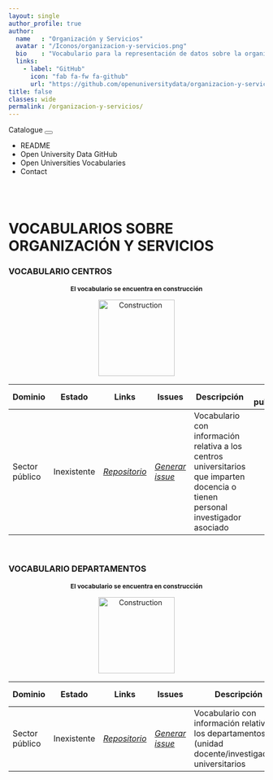 ```yaml
---
layout: single
author_profile: true 
author:
  name   : "Organización y Servicios"
  avatar : "/Iconos/organizacion-y-servicios.png"
  bio    : "Vocabulario para la representación de datos sobre la organización y los servicios universitarios."
  links:
    - label: "GitHub"
      icon: "fab fa-fw fa-github"
      url: "https://github.com/openuniversitydata/organizacion-y-servicios"
title: false
classes: wide
permalink: /organizacion-y-servicios/
---
```


<head>
	<style>	
	@media screen and (max-width: 760px) {
	td:nth-of-type(1):before { content: "Dominio"; }
	td:nth-of-type(2):before { content: "Estado"; }
	td:nth-of-type(3):before { content: "Links"; }	
	td:nth-of-type(4):before { content: "Issues"; }
	td:nth-of-type(5):before { content: "Descripción"; }	
	}
	</style>
  
<link rel="stylesheet" href="https://maxcdn.bootstrapcdn.com/bootstrap/4.5.2/css/bootstrap.min.css">
  <script src="https://ajax.googleapis.com/ajax/libs/jquery/3.5.1/jquery.min.js"></script>
  <script src="https://cdnjs.cloudflare.com/ajax/libs/popper.js/1.16.0/umd/popper.min.js"></script>
  <script src="https://maxcdn.bootstrapcdn.com/bootstrap/4.5.2/js/bootstrap.min.js"></script>
<link rel="stylesheet" href="https://maxcdn.bootstrapcdn.com/bootstrap/4.0.0/css/bootstrap.min.css" integrity="sha384-Gn5384xqQ1aoWXA+058RXPxPg6fy4IWvTNh0E263XmFcJlSAwiGgFAW/dAiS6JXm" crossorigin="anonymous">
	
<link href="/CatalogoOpenUniversityData/stylesheet.css" rel="stylesheet"/>
	  
 <div class="navMenu">   
    <nav class="navbar navbar-expand-lg navbar-light bg-light" style="border-radius: 5px;">
  <a class="navbar-brand" href="https://openuniversitydata.github.io/CatalogoOpenUniversityData/" style="text-decoration: none;">Catalogue</a>
  <button class="navbar-toggler" type="button" data-toggle="collapse" data-target="#navbarResponsive" aria-controls="navbarResponsive" aria-expanded="false" aria-label="Toggle navigation">
    <span class="navbar-toggler-icon"></span>
  </button>

  <div class="collapse navbar-collapse" id="navbarResponsive">
    <ul class="navbar-nav mr-auto">
      <li class="nav-item">
        <a class="nav-link" href="https://github.com/openuniversitydata/organizacion-y-servicios/blob/main/README.md" target="_blank" style="text-decoration: none;">README</a>
      </li>
      <li class="nav-item">
        <a class="nav-link" href="https://github.com/openuniversitydata/" target="_blank" style="text-decoration: none;">Open University Data GitHub</a>
      </li>
      <li class="nav-item">
        <a class="nav-link" href="https://openuniversitydata.github.io/UniversidadesAbiertas/" target="_blank" style="text-decoration: none;">Open Universities Vocabularies</a>
      </li>
      <li class="nav-item">
        <a class="nav-link" href="/CatalogoOpenUniversityData/contact/" style="text-decoration: none;">Contact</a>
      </li>
    </ul>
  </div>
</nav>
<br><br>
</div>
</head>

<div id="bodyid">
  <link href="stylesheet.css" rel="stylesheet"/>
  <h1> VOCABULARIOS SOBRE ORGANIZACIÓN Y SERVICIOS </h1>
</div>

<p>

</p>

<div id="bodyid">
  <link href="stylesheet.css" rel="stylesheet"/>
  <h3> VOCABULARIO CENTROS </h3>
</div>

<p>

</p>

<h2 float="right" align="center" style="font-size: 0.75rem;"> El vocabulario se encuentra en construcción </h2>
<p float="right" align="center">   
<img src="/CatalogoOpenUniversityData/Iconos/constrA.png" alt="Construction" width="150"/>
</p>

<table>
  <thead>
    <tr>
      <th>Dominio</th>
      <th>Estado</th>
      <th>Links</th>
      <th>Issues</th>
      <th>Descripción</th>
      <th>Fecha publicación</th>
      <th>Formatos</th>
      <th>Licencia</th>
      <th>Idiomas</th>
    </tr>
  </thead>
  <tbody>
    <tr>
      <td>Sector público</td>
      <td>Inexistente</td>
      <td>
        <em>
          <a href="https://github.com/openuniversitydata/organizacion-y-servicios/tree/main/vocab-centros" target="_blank">Repositorio</a>
        </em>
      </td>
      <td>
        <em>
          <a href="https://github.com/openuniversitydata/organizacion-y-servicios/issues" target="_blank">Generar issue</a>
        </em>
      </td>
      <td>Vocabulario con información relativa a los centros universitarios que imparten docencia o tienen personal investigador asociado</td>
      <td></td>
      <td></td>
      <td></td>
      <td>es</td>
    </tr>
  </tbody>
</table>

<br>

<div id="bodyid">
  <link href="stylesheet.css" rel="stylesheet"/>
  <h3> VOCABULARIO DEPARTAMENTOS </h3>
</div>

<p>

</p>

<h2 float="right" align="center" style="font-size: 0.75rem;"> El vocabulario se encuentra en construcción </h2>
<p float="right" align="center">   
<img src="/CatalogoOpenUniversityData/Iconos/constrA.png" alt="Construction" width="150"/>
</p>

<table>
  <thead>
    <tr>
      <th>Dominio</th>
      <th>Estado</th>
      <th>Links</th>
      <th>Issues</th>
      <th>Descripción</th>
      <th>Fecha publicación</th>
      <th>Formatos</th>
      <th>Licencia</th>
      <th>Idiomas</th>
    </tr>
  </thead>
  <tbody>
    <tr>
      <td>Sector público</td>
      <td>Inexistente</td>
      <td>
        <em>
          <a href="https://github.com/openuniversitydata/organizacion-y-servicios/tree/main/vocab-departamentos" target="_blank">Repositorio</a>
        </em>
      </td>
      <td>
        <em>
          <a href="https://github.com/openuniversitydata/organizacion-y-servicios/issues" target="_blank">Generar issue</a>
        </em>
      </td>
      <td>Vocabulario con información relativa a los departamentos (unidad docente/investigadora) universitarios</td>
      <td></td>
      <td></td>
      <td></td>
      <td>es</td>
    </tr>
  </tbody>
</table>

